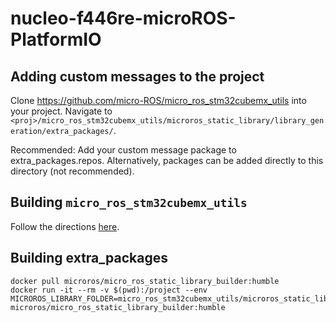 # nucleo-f446re-microROS-PlatformIO

## Adding custom messages to the project
Clone https://github.com/micro-ROS/micro_ros_stm32cubemx_utils into your project. Navigate to `<proj>/micro_ros_stm32cubemx_utils/microros_static_library/library_generation/extra_packages/`.

Recommended: Add your custom message package to extra_packages.repos. Alternatively, packages can be added directly to this directory (not recommended).

## Building `micro_ros_stm32cubemx_utils`

Follow the directions [here](https://github.com/micro-ROS/micro_ros_stm32cubemx_utils).

## Building extra_packages
```
docker pull microros/micro_ros_static_library_builder:humble
docker run -it --rm -v $(pwd):/project --env MICROROS_LIBRARY_FOLDER=micro_ros_stm32cubemx_utils/microros_static_library microros/micro_ros_static_library_builder:humble
```